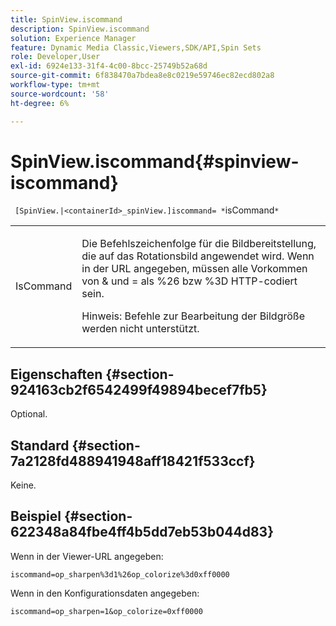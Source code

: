 ```yaml
---
title: SpinView.iscommand
description: SpinView.iscommand
solution: Experience Manager
feature: Dynamic Media Classic,Viewers,SDK/API,Spin Sets
role: Developer,User
exl-id: 6924e133-31f4-4c00-8bcc-25749b52a68d
source-git-commit: 6f838470a7bdea8e8c0219e59746ec82ecd802a8
workflow-type: tm+mt
source-wordcount: '58'
ht-degree: 6%

---
```


# SpinView.iscommand{#spinview-iscommand}

` [SpinView.|<containerId>_spinView.]iscommand= *`isCommand`*`

<table id="table_06B5F795889E402FB6BCEA4D882E1422"> 
 <tbody> 
  <tr> 
   <td colname="col1"> <p> <span class="codeph"><span class="varname"> IsCommand</span></span> </p> </td> 
   <td colname="col2"> <p> Die Befehlszeichenfolge für die Bildbereitstellung, die auf das Rotationsbild angewendet wird. Wenn in der URL angegeben, müssen alle Vorkommen von <span class="codeph"> &amp;</span> und <span class="codeph"> =</span> als <span class="codeph"> %26 bzw</span> <span class="codeph"> %3D</span> HTTP-codiert sein. </p> <p> <p>Hinweis: Befehle zur Bearbeitung der Bildgröße werden nicht unterstützt. </p> </p> </td> 
  </tr> 
 </tbody> 
</table>

## Eigenschaften {#section-924163cb2f6542499f49894becef7fb5}

Optional.

## Standard {#section-7a2128fd488941948aff18421f533ccf}

Keine.

## Beispiel {#section-622348a84fbe4ff4b5dd7eb53b044d83}

Wenn in der Viewer-URL angegeben:

`iscommand=op_sharpen%3d1%26op_colorize%3d0xff0000`

Wenn in den Konfigurationsdaten angegeben:

`iscommand=op_sharpen=1&op_colorize=0xff0000`
